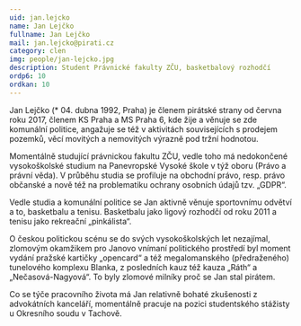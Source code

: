 ```yaml
---
uid: jan.lejcko
name: Jan Lejčko
fullname: Jan Lejčko
mail: jan.lejcko@pirati.cz
category: clen
img: people/jan-lejcko.jpg
description: Student Právnické fakulty ZČU, basketbalový rozhodčí
ordp6: 10
ordkan: 10
---
```

Jan Lejčko (* 04. dubna 1992, Praha) je členem pirátské strany od června roku 2017, členem KS Praha a MS Praha 6, kde žije a věnuje se zde komunální politice, angažuje se též v aktivitách souvisejících s prodejem pozemků, věcí movitých a nemovitých výrazně pod tržní hodnotou.

Momentálně studující právnickou fakultu ZČU, vedle toho má nedokončené vysokoškolské studium na Panevropské Vysoké škole v týž oboru (Právo a právní věda). V průběhu studia se profiluje na obchodní právo, resp. právo občanské a nově též na problematiku ochrany osobních údajů tzv. „GDPR“.

Vedle studia a komunální politice se Jan aktivně věnuje sportovnímu odvětví a to, basketbalu a tenisu. Basketbalu jako ligový rozhodčí od roku 2011 a tenisu jako rekreační „pinkálista“.

O českou politickou scénu se do svých vysokoškolských let nezajímal, zlomovým okamžikem pro Janovo vnímaní politického prostředí byl moment vydání pražské kartičky „opencard“ a též megalomanského (předraženého) tunelového komplexu Blanka, z posledních kauz též kauza „Ráth“ a „Nečasová-Nagyová“. To byly zlomové milníky proč se Jan stal pirátem.

Co se týče pracovního života má Jan relativně bohaté zkušenosti z advokátních kanceláří, momentálně pracuje na pozici studentského stážisty u Okresního soudu v Tachově.
